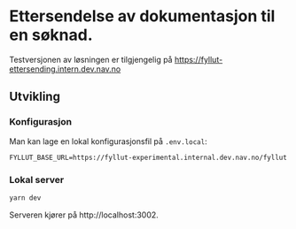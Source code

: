 # Ettersendelse av dokumentasjon til en søknad.

Testversjonen av løsningen er tilgjengelig på https://fyllut-ettersending.intern.dev.nav.no

## Utvikling

### Konfigurasjon

Man kan lage en lokal konfigurasjonsfil på `.env.local`:

```
FYLLUT_BASE_URL=https://fyllut-experimental.internal.dev.nav.no/fyllut
```

### Lokal server

```bash
yarn dev
```

Serveren kjører på http://localhost:3002.
